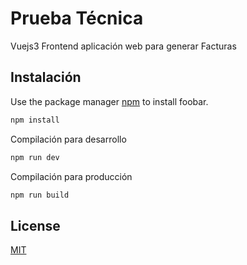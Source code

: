# Prueba Técnica

Vuejs3  Frontend aplicación web para generar Facturas

## Instalación

Use the package manager [npm](https://docs.npmjs.com/downloading-and-installing-node-js-and-npm) to install foobar.

```bash
npm install
```

Compilación para desarrollo

```bash
npm run dev
```

Compilación para producción

```bash
npm run build
```

## License

[MIT](https://choosealicense.com/licenses/mit/)